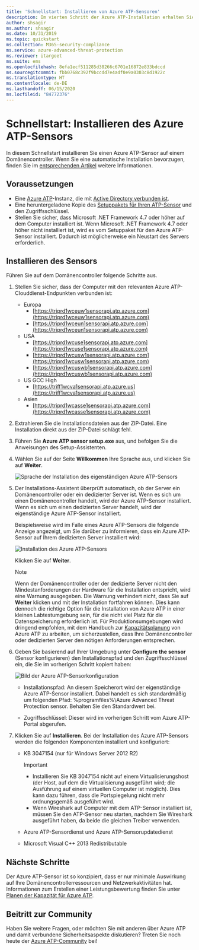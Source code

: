 ```yaml
---
title: 'Schnellstart: Installieren von Azure ATP-Sensoren'
description: Im vierten Schritt der Azure ATP-Installation erhalten Sie Hilfe zur Installation des Azure ATP-Sensors.
author: shsagir
ms.author: shsagir
ms.date: 10/31/2019
ms.topic: quickstart
ms.collection: M365-security-compliance
ms.service: azure-advanced-threat-protection
ms.reviewer: itargoet
ms.suite: ems
ms.openlocfilehash: 8efa1ecf511285d38266c6701e16872e833bdccd
ms.sourcegitcommit: fbb0768c392f9bccdd7e4adf0e9a0303c8d1922c
ms.translationtype: HT
ms.contentlocale: de-DE
ms.lasthandoff: 06/15/2020
ms.locfileid: "84772376"
---
```

# <a name="quickstart-install-the-azure-atp-sensor"></a>Schnellstart: Installieren des Azure ATP-Sensors

In diesem Schnellstart installieren Sie einen Azure ATP-Sensor auf einem Domänencontroller. Wenn Sie eine automatische Installation bevorzugen, finden Sie im [entsprechenden Artikel](atp-silent-installation.md) weitere Informationen.

## <a name="prerequisites"></a>Voraussetzungen

- Eine [Azure ATP](install-atp-step1.md)-Instanz, die mit [Active Directory verbunden ist](install-atp-step2.md).
- Eine heruntergeladene Kopie des [Setuppakets für Ihren ATP-Sensor](install-atp-step3.md) und den Zugriffsschlüssel.
- Stellen Sie sicher, dass Microsoft .NET Framework 4.7 oder höher auf dem Computer installiert ist. Wenn Microsoft .NET Framework 4.7 oder höher nicht installiert ist, wird es vom Setuppaket für den Azure ATP-Sensor installiert. Dadurch ist möglicherweise ein Neustart des Servers erforderlich.

## <a name="install-the-sensor"></a>Installieren des Sensors

Führen Sie auf dem Domänencontroller folgende Schritte aus.

1. Stellen Sie sicher, dass der Computer mit den relevanten Azure ATP-Clouddienst-Endpunkten verbunden ist:
   - Europa
      - [https://triprd1wceuw1sensorapi.atp.azure.com](https://triprd1wceuw1sensorapi.atp.azure.com)
      - [https://triprd1wceun1sensorapi.atp.azure.com](https://triprd1wceun1sensorapi.atp.azure.com)
   - USA
      - [https://triprd1wcuse1sensorapi.atp.azure.com](https://triprd1wcuse1sensorapi.atp.azure.com)
      - [https://triprd1wcusw1sensorapi.atp.azure.com](https://triprd1wcusw1sensorapi.atp.azure.com)
      - [https://triprd1wcuswb1sensorapi.atp.azure.com](https://triprd1wcuswb1sensorapi.atp.azure.com)
   - US GCC High
      - [https://triff1wcva1sensorapi.atp.azure.us](https://triff1wcva1sensorapi.atp.azure.us)
   - Asien
      - [https://triprd1wcasse1sensorapi.atp.azure.com](https://triprd1wcasse1sensorapi.atp.azure.com)

2. Extrahieren Sie die Installationsdateien aus der ZIP-Datei. Eine Installation direkt aus der ZIP-Datei schlägt fehl.

3. Führen Sie **Azure ATP sensor setup.exe** aus, und befolgen Sie die Anweisungen des Setup-Assistenten.

4. Wählen Sie auf der Seite **Willkommen** Ihre Sprache aus, und klicken Sie auf **Weiter**.

    ![Sprache der Installation des eigenständigen Azure ATP-Sensors](media/sensor-install-language.png)


5. Der Installations-Assistent überprüft automatisch, ob der Server ein Domänencontroller oder ein dedizierter Server ist. Wenn es sich um einen Domänencontroller handelt, wird der Azure ATP-Sensor installiert. Wenn es sich um einen dedizierten Server handelt, wird der eigenständige Azure ATP-Sensor installiert.

    Beispielsweise wird im Falle eines Azure ATP-Sensors die folgende Anzeige angezeigt, um Sie darüber zu informieren, dass ein Azure ATP-Sensor auf Ihrem dedizierten Server installiert wird:

    ![Installation des Azure ATP-Sensors](media/sensor-install-deployment-type.png)

   Klicken Sie auf **Weiter**.

    > [!NOTE]
    > Wenn der Domänencontroller oder der dedizierte Server nicht den Mindestanforderungen der Hardware für die Installation entspricht, wird eine Warnung ausgegeben. Die Warnung verhindert nicht, dass Sie auf **Weiter** klicken und mit der Installation fortfahren können. Dies kann dennoch die richtige Option für die Installation von Azure ATP in einer kleinen Labtestumgebung sein, für die nicht viel Platz für die Datenspeicherung erforderlich ist. Für Produktionsumgebungen wird dringend empfohlen, mit dem Handbuch zur [Kapazitätsplanung](atp-capacity-planning.md) von Azure ATP zu arbeiten, um sicherzustellen, dass Ihre Domänencontroller oder dedizierten Server den nötigen Anforderungen entsprechen.

6. Geben Sie basierend auf Ihrer Umgebung unter **Configure the sensor** (Sensor konfigurieren) den Installationspfad und den Zugriffsschlüssel ein, die Sie im vorherigen Schritt kopiert haben:

    ![Bild der Azure ATP-Sensorkonfiguration](media/sensor-install-config.png)

      - Installationspfad: An diesem Speicherort wird der eigenständige Azure ATP-Sensor installiert. Dabei handelt es sich standardmäßig um folgenden Pfad: %programfiles%\Azure Advanced Threat Protection sensor. Behalten Sie den Standardwert bei.

      - Zugriffsschlüssel: Dieser wird im vorherigen Schritt vom Azure ATP-Portal abgerufen.

7. Klicken Sie auf **Installieren**. Bei der Installation des Azure ATP-Sensors werden die folgenden Komponenten installiert und konfiguriert:

    - KB 3047154 (nur für Windows Server 2012 R2)

        > [!IMPORTANT]
        > - Installieren Sie KB 3047154 nicht auf einem Virtualisierungshost (der Host, auf dem die Virtualisierung ausgeführt wird; die Ausführung auf einem virtuellen Computer ist möglich). Dies kann dazu führen, dass die Portspiegelung nicht mehr ordnungsgemäß ausgeführt wird.
        > - Wenn Wireshark auf Computer mit dem ATP-Sensor installiert ist, müssen Sie den ATP-Sensor neu starten, nachdem Sie Wireshark ausgeführt haben, da beide die gleichen Treiber verwenden.

    - Azure ATP-Sensordienst und Azure ATP-Sensorupdatedienst
    - Microsoft Visual C++ 2013 Redistributable

## <a name="next-steps"></a>Nächste Schritte

Der Azure ATP-Sensor ist so konzipiert, dass er nur minimale Auswirkung auf Ihre Domänencontrollerressourcen und Netzwerkaktivitäten hat. Informationen zum Erstellen einer Leistungsbewertung finden Sie unter [Planen der Kapazität für Azure ATP](atp-capacity-planning.md).

## <a name="join-the-community"></a>Beitritt zur Community

Haben Sie weitere Fragen, oder möchten Sie mit anderen über Azure ATP und damit verbundene Sicherheitsaspekte diskutieren? Treten Sie noch heute der [Azure ATP-Community](https://aka.ms/azureatpcommunity) bei!
